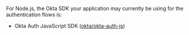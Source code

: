 For Node.js, the Okta SDK your application may currently be using for the authentication flows is:

* Okta Auth JavaScript SDK ([okta/okta-auth-js](https://github.com/okta/okta-auth-js/))
